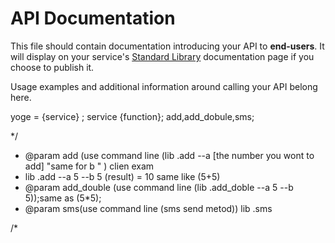 # API Documentation

This file should contain documentation introducing your API to **end-users**.
It will display on your service's [Standard Library](https://stdlib.com/)
documentation page if you choose to publish it.

Usage examples and additional information around calling your API belong here.

yoge = {service} ; 
service {function};
add,add_dobule,sms;

*/
* @param add (use command line (lib .add --a [the number you wont to add] "same for b " ) clien exam
* lib .add --a 5 --b 5 (result) = 10 same like (5+5)
* @param add_double (use command line (lib .add_doble --a 5 --b 5));same as (5*5);
* @param sms(use command line (sms send metod)) lib .sms 

/*